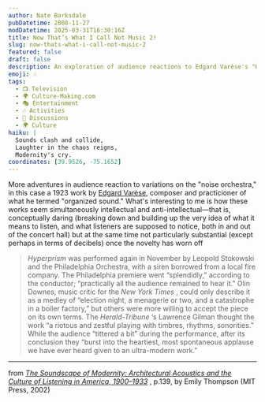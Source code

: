 ```yaml
---
author: Nate Barksdale
pubDatetime: 2008-11-27
modDatetime: 2025-03-31T16:30:16Z
title: Now That’s What I Call Not Music 2!
slug: now-thats-what-i-call-not-music-2
featured: false
draft: false
description: An exploration of audience reactions to Edgard Varèse's "Hyperprism" and the dichotomy between concept and substance in modern sound compositions.
emoji: 🎶
tags:
  - 📺 Television
  - 🌍 Culture-Making.com
  - 🎭 Entertainment
  - 🎶 Activities
  - 📖 Discussions
  - 🌍 Culture
haiku: |
  Sounds clash and collide,  
  Laughter in the chaos reigns,  
  Modernity's cry.
coordinates: [39.9526, -75.1652]
---
```


More adventures in audience reaction to variations on the "noise orchestra," in this case a 1923 work by [Edgard Varèse](http://en.wikipedia.org/wiki/Edgard_Var%C3%A8se), composer and practicioner of what he termed "organized sound." What's interesting to me is how these works seem simultaneously intellectual and anti-intellectual—that is, conceptually daring (breaking down and building up the very idea of what it means to listen, and what listeners are supposed to notice, both in and out of the concert hall) but at the same time not particularly substantial (except perhaps in terms of decibels) once the novelty has worn off

> _Hyperprism_ was performed again in November by Leopold Stokowski and the Philadelphia Orchestra, with a siren borrowed from a local fire company. The Philadelphia premiere went “splendidly,” according to the conductor; “practically all the audience remained to hear it.” Olin Downes, music critic for the _New York Times_ , could only describe it as a medley of “election night, a menagerie or two, and a catastrophe in a boiler factory,” but others were more willing to accept the piece on its own terms. The _Herald-Tribune_ ‘s Lawrence Gilman thought the work “a riotous and zestful playing with timbres, rhythms, sonorities.” While the audience “tittered a bit” during the performance, after its conclusion they “burst into the heartiest, most spontaneous applause we have ever heard given to an ultra-modern work.”

---

from _[The Soundscape of Modernity: Architectural Acoustics and the Culture of Listening in America, 1900–1933](http://books.google.com/books?id=7jvtvGbatv4C&printsec=frontcover&dq=soundscape+of+modernity&ei=9f4RSdJagYKyA9v-xYgE#PPA138,M1)_ , p.139, by Emily Thompson (MIT Press, 2002)
